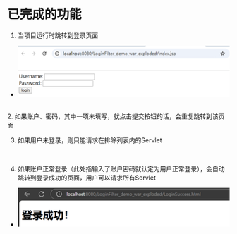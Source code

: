 # 已完成的功能
1. 当项目运行时跳转到登录页面
- ![登录页面效果](/Pic/Login.png "登录页面")
<br>
2. 如果账户、密码，其中一项未填写，就点击提交按钮的话，会重复跳转到该页面
<br>

3. 如果用户未登录，则只能请求在排除列表内的Servlet
<br>

4. 如果账户正常登录（此处指输入了账户密码就认定为用户正常登录），会自动跳转到登录成功的页面，用户可以请求所有Servlet
- ![登录成功](/Pic/LoginSuccess.png "登录成功")